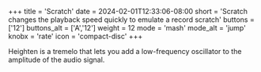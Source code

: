 +++
title = 'Scratch'
date = 2024-02-01T12:33:06-08:00
short = 'Scratch changes the playback speed quickly to emulate a record scratch'
buttons = ['12']
buttons_alt = ['A','12']
weight = 12
mode = 'mash'
mode_alt = 'jump'
knobx = 'rate'
icon = 'compact-disc'
+++


Heighten is a tremelo that lets you add a low-frequency oscillator to the amplitude of the audio signal.